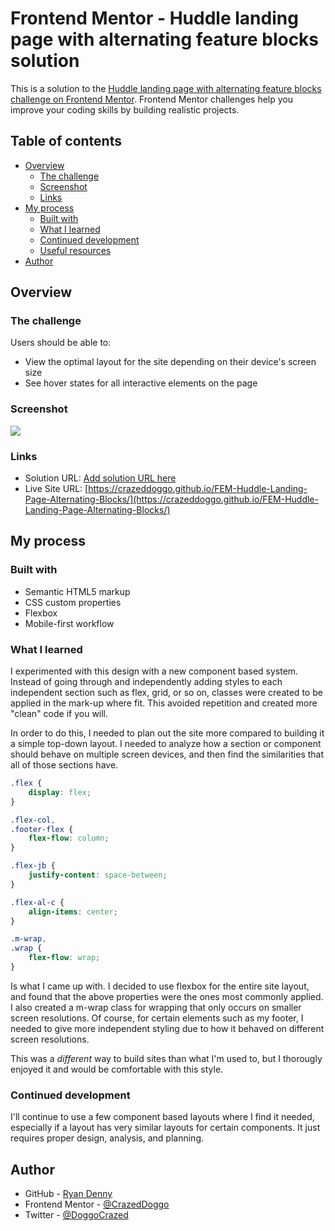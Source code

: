 # Frontend Mentor - Huddle landing page with alternating feature blocks solution

This is a solution to the [Huddle landing page with alternating feature blocks challenge on Frontend Mentor](https://www.frontendmentor.io/challenges/huddle-landing-page-with-alternating-feature-blocks-5ca5f5981e82137ec91a5100). Frontend Mentor challenges help you improve your coding skills by building realistic projects. 

## Table of contents

- [Overview](#overview)
  - [The challenge](#the-challenge)
  - [Screenshot](#screenshot)
  - [Links](#links)
- [My process](#my-process)
  - [Built with](#built-with)
  - [What I learned](#what-i-learned)
  - [Continued development](#continued-development)
  - [Useful resources](#useful-resources)
- [Author](#author)

## Overview

### The challenge

Users should be able to:

- View the optimal layout for the site depending on their device's screen size
- See hover states for all interactive elements on the page

### Screenshot

![](./screenshot.jpg)

### Links

- Solution URL: [Add solution URL here](https://your-solution-url.com)
- Live Site URL: [https://crazeddoggo.github.io/FEM-Huddle-Landing-Page-Alternating-Blocks/](https://crazeddoggo.github.io/FEM-Huddle-Landing-Page-Alternating-Blocks/)

## My process

### Built with

- Semantic HTML5 markup
- CSS custom properties
- Flexbox
- Mobile-first workflow

### What I learned

I experimented with this design with a new component based system. Instead of going through and independently adding styles to each independent section such as flex, grid, or so on, classes were created to be applied in the mark-up where fit. This avoided repetition and created more "clean" code if you will.

In order to do this, I needed to plan out the site more compared to building it a simple top-down layout. I needed to analyze how a section or component should behave on multiple screen devices, and then find the similarities that all of those sections have. 

```css
.flex {
    display: flex;
}

.flex-col,
.footer-flex {
    flex-flow: column;
}

.flex-jb {
    justify-content: space-between;
}

.flex-al-c {
    align-items: center;
}

.m-wrap,
.wrap {
    flex-flow: wrap;
}
```

Is what I came up with. I decided to use flexbox for the entire site layout, and found that the above properties were the ones most commonly applied. I also created a m-wrap class for wrapping that only occurs on smaller screen resolutions. Of course, for certain elements such as my footer, I needed to give more independent styling due to how it behaved on different screen resolutions.

This was a *different* way to build sites than what I'm used to, but I thorougly enjoyed it and would be comfortable with this style.

### Continued development

I'll continue to use a few component based layouts where I find it needed, especially if a layout has very similar layouts for certain components. It just requires proper design, analysis, and planning.

## Author

- GitHub - [Ryan Denny](https://github.com/CrazedDoggo)
- Frontend Mentor - [@CrazedDoggo](https://www.frontendmentor.io/profile/CrazedDoggo)
- Twitter - [@DoggoCrazed](https://www.twitter.com/DoggoCrazed)
